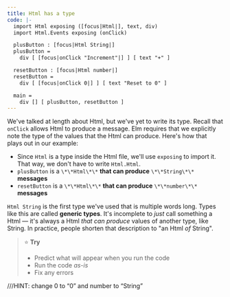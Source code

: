 ```yaml
---
title: Html has a type
code: |-
  import Html exposing ([focus|Html|], text, div)
  import Html.Events exposing (onClick)

  plusButton : [focus|Html String|]
  plusButton =
    div [ [focus|onClick "Increment"|] ] [ text "+" ]

  resetButton : [focus|Html number|]
  resetButton =
    div [ [focus|onClick 0|] ] [ text "Reset to 0" ]

  main =
    div [] [ plusButton, resetButton ]
---
```

We've talked at length about Html, but we've yet to write its type.
Recall that `onClick` allows Html to produce a message.
Elm requires that we explicitly note the type of the values that the Html can produce.
Here's how that plays out in our example:

* Since `Html` is a type inside the Html file, we'll use `exposing` to import it.
  That way, we don't have to write `Html.Html`.
* `plusButton` is a `\*\*Html\*\*` **that can produce** `\*\*String\*\*` **messages**
* `resetButton` is a `\*\*Html\*\*` **that can produce** `\*\*number\*\*` **messages**

`Html String` is the first type we've used that is multiple words long.
Types like this are called **generic types**.
It's incomplete to _just_ call something a Html —
it's always a Html _that can produce_ values of another type, like String.
In practice, people shorten that description to "an Html _of_ String".

> ⭐️ **Try**
>
> * Predict what will appear when you run the code
> * Run the code _as-is_
> * Fix any errors

///HINT: change 0 to “0” and number to “String”    